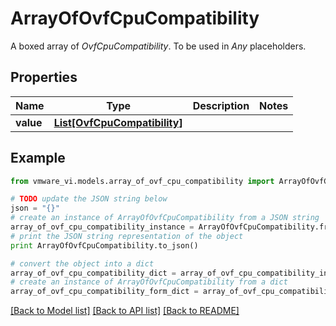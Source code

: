 # ArrayOfOvfCpuCompatibility

A boxed array of *OvfCpuCompatibility*. To be used in *Any* placeholders. 

## Properties
Name | Type | Description | Notes
------------ | ------------- | ------------- | -------------
**value** | [**List[OvfCpuCompatibility]**](OvfCpuCompatibility.md) |  | 

## Example

```python
from vmware_vi.models.array_of_ovf_cpu_compatibility import ArrayOfOvfCpuCompatibility

# TODO update the JSON string below
json = "{}"
# create an instance of ArrayOfOvfCpuCompatibility from a JSON string
array_of_ovf_cpu_compatibility_instance = ArrayOfOvfCpuCompatibility.from_json(json)
# print the JSON string representation of the object
print ArrayOfOvfCpuCompatibility.to_json()

# convert the object into a dict
array_of_ovf_cpu_compatibility_dict = array_of_ovf_cpu_compatibility_instance.to_dict()
# create an instance of ArrayOfOvfCpuCompatibility from a dict
array_of_ovf_cpu_compatibility_form_dict = array_of_ovf_cpu_compatibility.from_dict(array_of_ovf_cpu_compatibility_dict)
```
[[Back to Model list]](../README.md#documentation-for-models) [[Back to API list]](../README.md#documentation-for-api-endpoints) [[Back to README]](../README.md)


